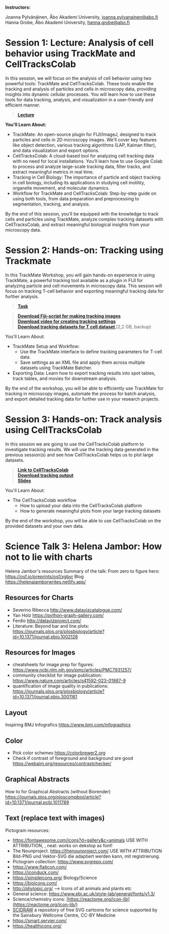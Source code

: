 **Instructors:**

Joanna Pylvänäinen, Åbo Akademi University, joanna.pylvanainen@abo.fi <br /> Hanna Grobe, Åbo Akademi University, hanna.grobe@abo.fi


# Session 1: Lecture: Analysis of cell behavior using TrackMate and CellTracksColab

In this session, we will focus on the analysis of cell behavior using two powerful tools: TrackMate and CellTracksColab. These tools enable the tracking and analysis of particles and cells in microscopy data, providing insights into dynamic cellular processes. You will learn how to use these tools for data tracking, analysis, and visualization in a user-friendly and efficient manner.

> **[Lecture](https://github.com/jpylvanainen/Image_analysis_course_24/blob/main/Presentations/Day4.1_Trackmate_lecture_2024.pdf)**

**You'll Learn About:**
- TrackMate: An open-source plugin for FIJI/ImageJ, designed to track particles and cells in 2D microscopy images. We'll cover key features like object detection, various tracking algorithms (LAP, Kalman filter), and data visualization and export options.
- CellTracksColab: A cloud-based tool for analyzing cell tracking data with no need for local installations. You’ll learn how to use Google Colab to process and analyze large-scale tracking data, filter tracks, and extract meaningful metrics in real time.
- Tracking in Cell Biology: The importance of particle and object tracking in cell biology, including its applications in studying cell motility, organelle movement, and molecular dynamics.
- Workflow for TrackMate and CellTracksColab: Step-by-step guide on using both tools, from data preparation and preprocessing to segmentation, tracking, and analysis.

By the end of this session, you’ll be equipped with the knowledge to track cells and particles using TrackMate, analyze complex tracking datasets with CellTracksColab, and extract meaningful biological insights from your microscopy data.

# Session 2: Hands-on: Tracking using Trackmate

In this TrackMate Workshop, you will gain hands-on experience in using TrackMate, a powerful tracking tool available as a plugin in FIJI for analyzing particle and cell movements in microscopy data. This session will focus on tracking T-cell behavior and exporting meaningful tracking data for further analysis.

> **[Task](https://github.com/jpylvanainen/Image_analysis_course_24/blob/main/Presentations/Day4.2_Trackmate_hands-on_2024.pdf)**

> **[Download Fiji-script for making tracking images](https://drive.google.com/file/d/1VMn8ehvezmtsUgmeqm7FkyQFAHm-UwyP/view?usp=drive_link)** <br />
> **[Download video for creating tracking settings](https://drive.google.com/file/d/1XM86ExLCPQM8se7heTI9SI_jNJcPR_-_/view?usp=drive_link)** <br />
> **[Download tracking datasets for T cell dataset ](https://drive.google.com/drive/folders/1QgwCfLysMCyodSnwkpVoGLC3e_Xr3x5J?usp=drive_link)** (2,2 GB, backup)

You'll Learn About:

- TrackMate Setup and Workflow:
  - Use the TrackMate interface to define tracking parameters for T-cell data.
  - Save settings as an XML file and apply them across multiple datasets using TrackMate Batcher.
- Exporting Data: Learn how to export tracking results into spot tables, track tables, and movies for downstream analysis.

By the end of the workshop, you will be able to efficiently use TrackMate for tracking in microscopy images, automate the process for batch analysis, and export detailed tracking data for further use in your research projects.

# Session 3: Hands-on: Track analysis using CellTracksColab

In this session we are going to use the CellTracksColab platform to investigate tracking results. We will use the tracking data generated in the previous session(s) and see how CellTracksColab helps us to plot large datasets. 

> **[Link to CellTracksColab](https://github.com/CellMigrationLab/CellTracksColab)** <br />
> **[Download tracking output](https://drive.google.com/drive/folders/1UcIp-HBMeizYnuVLvrC5zqIQbLAZYpxG?usp=sharing)** <br />
> **[Slides](https://drive.google.com/file/d/1P0s1Uy419S7hgleyeX3YkTN33DviiwVO/view?usp=sharing)**

You'll Learn About:

- The CellTracksColab workflow
  - How to upload your data into the CellTracksColab platform
  - How to generate meaningful plots from your large tracking datasets

By the end of the workshop, you will be able to use CellTracksColab on the provided datasets and your own data.

# Science Talk 3: Helena Jambor: How not to lie with charts

Helena Jambor's resources
Summary of the talk:  From zero to figure hero: https://osf.io/preprints/osf/xgbyr
Blog https://helenajamborwrites.netlify.app/


## Resources for Charts
- Severino Ribecca http://www.datavizcatalogue.com/
- Yan Holz https://python-graph-gallery.com/
- Ferdio http://datavizproject.com/
- Literature: Beyond bar and line plots: https://journals.plos.org/plosbiology/article?id=10.1371/journal.pbio.1002128

## Resources for Images 
- cheatsheets for image prep for figures: https://www.ncbi.nlm.nih.gov/pmc/articles/PMC7931257/
- community checklist for image publication: https://www.nature.com/articles/s41592-023-01987-9
- quantification of image quality in publications: https://journals.plos.org/plosbiology/article?id=10.1371/journal.pbio.3001161


## Layout 
Inspiring BMJ Infografics https://www.bmj.com/infographics

## Color
- Pick color schemes https://colorbrewer2.org
- Check if contrast of foreground and background are good https://webaim.org/resources/contrastchecker/

## Graphical Abstracts
How to for Graphical Abstracts (without Biorender)
https://journals.plos.org/ploscompbiol/article?id=10.1371/journal.pcbi.1011789

## Text (replace text with images)
Pictogram resources: 
- https://fontawesome.com/icons?d=gallery&c=animals USE WITH ATTRIBUTION, , neat: works on dekstop as font!
- The Nounproject. https://thenounproject.com/ USE WITH ATTRIBUTION Bild-PNG und Vektor-SVG die adaptiert werden kann, mit registrierung.
- Pictogram collection: https://www.svgrepo.com/
- https://www.flaticon.com/
- https://iconduck.com/
- https://simpleicons.org/
Biology/Science
- https://bioicons.com/
- http://phylopic.org/ --> Icons of all animals and plants etc
- General science: https://www.ebi.ac.uk/style-lab/general/fonts/v1.3/
- Science/chemistry icons: [https://reactome.org/icon-lib](https://reactome.org/icon-lib/)
- [SCIDRAW](https://scidraw.io/) a repository of free SVG cartoons for science supported by the Sainsbury Wellcome Centre, CC-BY
Medicine 
- https://smart.servier.com/
- https://healthicons.org/
